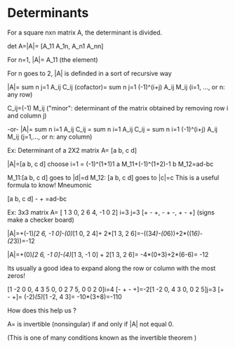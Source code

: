 # Determinants
For a square nxn matrix A, the determinant is divided.


det A=|A|= [A_11 A_1n, A_n1 A_nn]


For n=1, |A|= A_11 (the element)

For n goes to 2, |A| is definded in a sort of recursive way


|A|= sum n j=1 A_ij C_ij (cofactor)= sum n j=1 (-1)^(i+j) A_ij M_ij (i=1, ..., or n: any row)

C_ij=(-1) M_ij ("minor": determinant of the matrix obtained by removing row i and column j)

-or- |A|= sum n i=1 A_ij C_ij = sum n i=1 A_ij C_ij = sum n i=1 (-1)^(i+j) A_ij M_ij (j=1,..., or n: any column)


Ex: Determinant of a 2X2 matrix A= [a b, c d]

|A|=[a b, c d] choose i=1 = (-1)^(1+1)1 a M_11+(-1)^(1+2)-1 b M_12=ad-bc


M_11:[a b, c d] goes to |d|=d M_12: [a b, c d] goes to |c|=c
This is a useful formula to know! Mneumonic

[a b, c d] - + =ad-bc


Ex: 3x3 matrix A= [ 1 3 0, 2 6 4, -1 0 2] i=3 j=3 [+ - +, - + -, + - +] (signs make a checker board)


|A|=+(-1)*[2 6, -1 0]-(0)*[1 0, 2 4]+ 2*[1 3, 2 6]=-((3*4)-(0*6))+2*((1*6)-(2*3))=-12


|A|=+(0)*[2 6, -1 0]-(4)*[1 3, -1 0] + 2[1 3, 2 6]= -4*(0+3)+2*(6-6)= -12


Its usually a good idea to expand along the row or column with the most zeros!


[1 -2 0 0, 4 3 5 0, 0 2 7 5, 0 0 2 0]i=4 [- + - +]=-2[1 -2 0, 4 3 0, 0 2 5]j=3 [+ - +]= (-2)*(5)*[1 -2, 4 3]= -10*(3+8)=-110


How does this help us ?

A= is invertible (nonsingular) if and only if |A| not equal 0.

(This is one of many conditions known as the invertible theorem )
